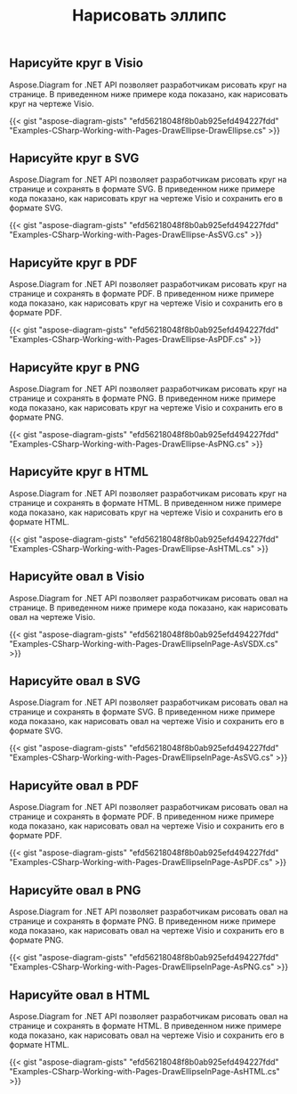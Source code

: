 ﻿---
title: Нарисовать эллипс
type: docs
weight: 20
url: /ru/net/drawing/draw-ellipse
description: В этом разделе объясняется, как нарисовать эллипс, круг или овал на странице visio с помощью Aspose.Diagram. Поддержка использования C# для рисования круга или овала и сохранения в формате pdf, svg, html, изображения, xps и других форматах.
---
## **Нарисуйте круг в Visio**
Aspose.Diagram for .NET API позволяет разработчикам рисовать круг на странице. В приведенном ниже примере кода показано, как нарисовать круг на чертеже Visio.

{{< gist "aspose-diagram-gists" "efd56218048f8b0ab925efd494227fdd" "Examples-CSharp-Working-with-Pages-DrawEllipse-DrawEllipse.cs" >}}

## **Нарисуйте круг в SVG**
Aspose.Diagram for .NET API позволяет разработчикам рисовать круг на странице и сохранять в формате SVG. В приведенном ниже примере кода показано, как нарисовать круг на чертеже Visio и сохранить его в формате SVG.

{{< gist "aspose-diagram-gists" "efd56218048f8b0ab925efd494227fdd" "Examples-CSharp-Working-with-Pages-DrawEllipse-AsSVG.cs" >}}

## **Нарисуйте круг в PDF**
Aspose.Diagram for .NET API позволяет разработчикам рисовать круг на странице и сохранять в формате PDF. В приведенном ниже примере кода показано, как нарисовать круг на чертеже Visio и сохранить его в формате PDF.

{{< gist "aspose-diagram-gists" "efd56218048f8b0ab925efd494227fdd" "Examples-CSharp-Working-with-Pages-DrawEllipse-AsPDF.cs" >}}

## **Нарисуйте круг в PNG**
Aspose.Diagram for .NET API позволяет разработчикам рисовать круг на странице и сохранять в формате PNG. В приведенном ниже примере кода показано, как нарисовать круг на чертеже Visio и сохранить его в формате PNG.

{{< gist "aspose-diagram-gists" "efd56218048f8b0ab925efd494227fdd" "Examples-CSharp-Working-with-Pages-DrawEllipse-AsPNG.cs" >}}

## **Нарисуйте круг в HTML**
Aspose.Diagram for .NET API позволяет разработчикам рисовать круг на странице и сохранять в формате HTML. В приведенном ниже примере кода показано, как нарисовать круг на чертеже Visio и сохранить его в формате HTML.

{{< gist "aspose-diagram-gists" "efd56218048f8b0ab925efd494227fdd" "Examples-CSharp-Working-with-Pages-DrawEllipse-AsHTML.cs" >}}

## **Нарисуйте овал в Visio**
Aspose.Diagram for .NET API позволяет разработчикам рисовать овал на странице. В приведенном ниже примере кода показано, как нарисовать овал на чертеже Visio.

{{< gist "aspose-diagram-gists" "efd56218048f8b0ab925efd494227fdd" "Examples-CSharp-Working-with-Pages-DrawEllipseInPage-AsVSDX.cs" >}}

## **Нарисуйте овал в SVG**
Aspose.Diagram for .NET API позволяет разработчикам рисовать овал на странице и сохранять в формате SVG. В приведенном ниже примере кода показано, как нарисовать овал на чертеже Visio и сохранить его в формате SVG.

{{< gist "aspose-diagram-gists" "efd56218048f8b0ab925efd494227fdd" "Examples-CSharp-Working-with-Pages-DrawEllipseInPage-AsSVG.cs" >}}

## **Нарисуйте овал в PDF**
Aspose.Diagram for .NET API позволяет разработчикам рисовать овал на странице и сохранять в формате PDF. В приведенном ниже примере кода показано, как нарисовать овал на чертеже Visio и сохранить его в формате PDF.

{{< gist "aspose-diagram-gists" "efd56218048f8b0ab925efd494227fdd" "Examples-CSharp-Working-with-Pages-DrawEllipseInPage-AsPDF.cs" >}}

## **Нарисуйте овал в PNG**
Aspose.Diagram for .NET API позволяет разработчикам рисовать овал на странице и сохранять в формате PNG. В приведенном ниже примере кода показано, как нарисовать овал на чертеже Visio и сохранить его в формате PNG.

{{< gist "aspose-diagram-gists" "efd56218048f8b0ab925efd494227fdd" "Examples-CSharp-Working-with-Pages-DrawEllipseInPage-AsPNG.cs" >}}

## **Нарисуйте овал в HTML**
Aspose.Diagram for .NET API позволяет разработчикам рисовать овал на странице и сохранять в формате HTML. В приведенном ниже примере кода показано, как нарисовать овал на чертеже Visio и сохранить его в формате HTML.

{{< gist "aspose-diagram-gists" "efd56218048f8b0ab925efd494227fdd" "Examples-CSharp-Working-with-Pages-DrawEllipseInPage-AsHTML.cs" >}}


